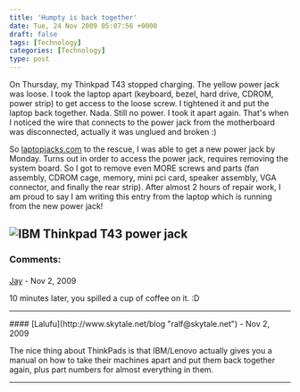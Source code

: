 ```yaml
---
title: 'Humpty is back together'
date: Tue, 24 Nov 2009 05:07:56 +0000
draft: false
tags: [Technology]
categories: [Technology]
type: post
---
```


On Thursday, my Thinkpad T43 stopped charging. The yellow power jack was loose. I took the laptop apart (keyboard, bezel, hard drive, CDROM, power strip) to get access to the loose screw. I tightened it and put the laptop back together. Nada. Still no power. I took it apart again. That's when I noticed the wire that connects to the power jack from the motherboard was disconnected, actually it was unglued and broken :)

So [laptopjacks.com](http://www.laptopjacks.com) to the rescue, I was able to get a new power jack by Monday. Turns out in order to access the power jack, requires removing the system board. So I got to remove even MORE screws and parts (fan assembly, CDROM cage, memory, mini pci card, speaker assembly, VGA connector, and finally the rear strip). After almost 2 hours of repair work, I am proud to say I am writing this entry from the laptop which is running from the new power jack!

![IBM Thinkpad T43 power jack](http://www.laptopjacks.com/images/PJ-20b-cable.jpg)
---
### Comments:
####
[Jay](http://noopenblockers.com "jason.dobies@gmail.com") - <time datetime="2009-11-24 09:56:41">Nov 2, 2009</time>

10 minutes later, you spilled a cup of coffee on it. :D
<hr />
####
[Lalufu](http://www.skytale.net/blog "ralf@skytale.net") - <time datetime="2009-11-24 04:49:46">Nov 2, 2009</time>

The nice thing about ThinkPads is that IBM/Lenovo actually gives you a manual on how to take their machines apart and put them back together again, plus part numbers for almost everything in them.
<hr />
